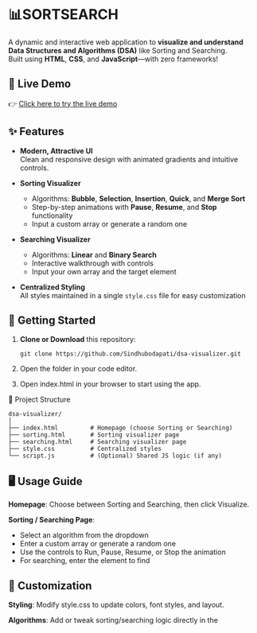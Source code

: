 
# 📊SORTSEARCH

A dynamic and interactive web application to **visualize and understand Data Structures and Algorithms (DSA)** like Sorting and Searching.  
Built using **HTML**, **CSS**, and **JavaScript**—with zero frameworks!


## 🔗 Live Demo

👉 [Click here to try the live demo]((https://sindhubodapati.github.io/SORTSEARCH/))  


## ✨ Features

- **Modern, Attractive UI**  
  Clean and responsive design with animated gradients and intuitive controls.

- **Sorting Visualizer**  
  - Algorithms: **Bubble**, **Selection**, **Insertion**, **Quick**, and **Merge Sort**  
  - Step-by-step animations with **Pause**, **Resume**, and **Stop** functionality  
  - Input a custom array or generate a random one

- **Searching Visualizer**  
  - Algorithms: **Linear** and **Binary Search**  
  - Interactive walkthrough with controls  
  - Input your own array and the target element

- **Centralized Styling**  
  All styles maintained in a single `style.css` file for easy customization



## 🚀 Getting Started

1. **Clone or Download** this repository:
   ```
   git clone https://github.com/Sindhubodapati/dsa-visualizer.git

2. Open the folder in your code editor.

3. Open index.html in your browser to start using the app.

📁 Project Structure
```
dsa-visualizer/
│
├── index.html         # Homepage (choose Sorting or Searching)
├── sorting.html       # Sorting visualizer page
├── searching.html     # Searching visualizer page
├── style.css          # Centralized styles
└── script.js          # (Optional) Shared JS logic (if any)
```

## 🖥️ Usage Guide
**Homepage**:
Choose between Sorting and Searching, then click Visualize.

**Sorting / Searching Page**:
   - Select an algorithm from the dropdown
   - Enter a custom array or generate a random one
   - Use the controls to Run, Pause, Resume, or Stop the animation
   - For searching, enter the element to find

## 🎨 Customization
**Styling**:
Modify style.css to update colors, font styles, and layout.

**Algorithms**:
Add or tweak sorting/searching logic directly in the <script> sections of sorting.html or searching.html.

## 📝 License
This project is open source and available for educational and personal use.


🚀 Enjoy visualizing and learning DSA interactively!



